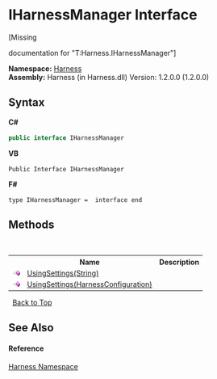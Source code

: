 # IHarnessManager Interface
 

\[Missing <summary> documentation for "T:Harness.IHarnessManager"\]

**Namespace:**&nbsp;<a href="c306edfe-5c5e-b933-d794-fef44c8f4ffc">Harness</a><br />**Assembly:**&nbsp;Harness (in Harness.dll) Version: 1.2.0.0 (1.2.0.0)

## Syntax

**C#**<br />
``` C#
public interface IHarnessManager
```

**VB**<br />
``` VB
Public Interface IHarnessManager
```

**F#**<br />
``` F#
type IHarnessManager =  interface end
```


## Methods
&nbsp;<table><tr><th></th><th>Name</th><th>Description</th></tr><tr><td>![Public method](media/pubmethod.gif "Public method")</td><td><a href="a1e9857d-f67e-8e72-7d0a-97610a5ac05b">UsingSettings(String)</a></td><td /></tr><tr><td>![Public method](media/pubmethod.gif "Public method")</td><td><a href="3e4df54f-33c8-0f32-fedf-689ae484bbff">UsingSettings(HarnessConfiguration)</a></td><td /></tr></table>&nbsp;
<a href="#iharnessmanager-interface">Back to Top</a>

## See Also


#### Reference
<a href="c306edfe-5c5e-b933-d794-fef44c8f4ffc">Harness Namespace</a><br />